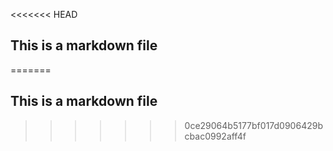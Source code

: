 <<<<<<< HEAD
## This is a markdown file
=======
## This is a markdown file
>>>>>>> 0ce29064b5177bf017d0906429bcbac0992aff4f
